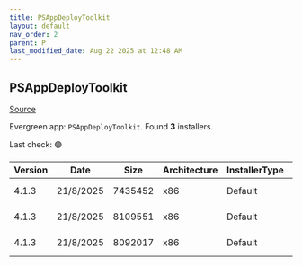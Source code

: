 ```yaml
---
title: PSAppDeployToolkit
layout: default
nav_order: 2
parent: P
last_modified_date: Aug 22 2025 at 12:48 AM
---
```


## PSAppDeployToolkit

[Source](https://psappdeploytoolkit.com/)

Evergreen app: `PSAppDeployToolkit`. Found **3** installers.

Last check: 🟢

| Version | Date      | Size    | Architecture | InstallerType | Type | URI                                                                                                                                                                                                                                        |
| ------- | --------- | ------- | ------------ | ------------- | ---- | ------------------------------------------------------------------------------------------------------------------------------------------------------------------------------------------------------------------------------------------ |
| 4.1.3   | 21/8/2025 | 7435452 | x86          | Default       | zip  | [https://github.com/PSAppDeployToolkit/PSAppDeployToolkit/releases/download/4.1.3/PSAppDeployToolkit_ModuleOnly.zip](https://github.com/PSAppDeployToolkit/PSAppDeployToolkit/releases/download/4.1.3/PSAppDeployToolkit_ModuleOnly.zip)   |
| 4.1.3   | 21/8/2025 | 8109551 | x86          | Default       | zip  | [https://github.com/PSAppDeployToolkit/PSAppDeployToolkit/releases/download/4.1.3/PSAppDeployToolkit_Template_v3.zip](https://github.com/PSAppDeployToolkit/PSAppDeployToolkit/releases/download/4.1.3/PSAppDeployToolkit_Template_v3.zip) |
| 4.1.3   | 21/8/2025 | 8092017 | x86          | Default       | zip  | [https://github.com/PSAppDeployToolkit/PSAppDeployToolkit/releases/download/4.1.3/PSAppDeployToolkit_Template_v4.zip](https://github.com/PSAppDeployToolkit/PSAppDeployToolkit/releases/download/4.1.3/PSAppDeployToolkit_Template_v4.zip) |
